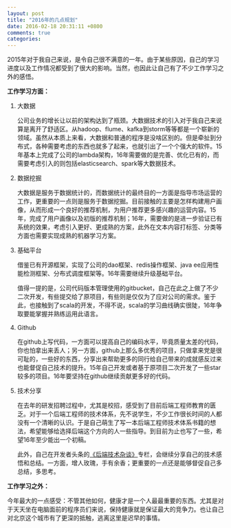 ```yaml
---
layout: post
title: "2016年的几点规划"
date: 2016-02-18 20:31:11 +0800
comments: true
categories: 
---
```


2015年对于我自己来说，是令自己很不满意的一年。由于某些原因，自己的学习进度以及工作情况都受到了很大的影响。当然，也因此让自己有了不少工作学习之外的感悟。

**工作学习方面：**

1. 大数据

	公司业务的增长让以前的架构达到了瓶颈。大数据技术的引入对于我自己来说算是离开了舒适区。从hadoop、flume、kafka到storm等等都是一个崭新的领域。虽然从本质上来看，大数据和普通的程序是没啥区别的。但是牵扯到分布式，各种需要考虑的东西也就多了起来，也就引出了一个个强大的软件。15年基本上完成了公司的lambda架构，16年需要做的是完善、优化已有的，而需要考虑引入的则包括elasticsearch、spark等大数据技术。
	
2. 数据挖掘

	大数据是服务于数据统计的，而数据统计的最终目的一方面是指导市场运营的工作，更重要的一点则是服务于数据挖掘。目前接触的主要是怎样构建用户画像，从而形成一个良好的推荐机制，为用户推荐更多感兴趣的运营内容。15年，完成了用户画像以及初版的推荐机制；16年，需要做的是进一步验证已有系统的效果，考虑引入更好、更成熟的方案，此外在文本内容打标签、分类等方面也需要实现成熟的机器学习方案。
	
3. 基础平台

	借鉴已有开源框架，实现了公司的dao框架、redis操作框架、java ee应用性能检测框架、分布式调度框架等。16年需要继续升级基础平台。
	
	值得一提的是，公司代码版本管理使用的gitbucket，自己在此之上做了不少二次开发，有些提交给了原项目，有些则是仅仅为了应对公司的需求。鉴于此，也接触到了scala的开发，不得不说，scala的学习曲线确实很陡，16年争取要能掌握并熟练运用此语言。
	
4. Github

	在github上写代码，一方面可以提高自己的编码水平，毕竟质量太差的代码，你也怕拿出来丢人；另一方面，github上那么多优秀的项目，只做拿来党是很可耻的，一些好的东西，分享出来帮助更多的同行给自己带来的成就感反过来也能督促自己技术的提升。15年自己开发或者基于原项目二次开发了一些star较多的项目。16年要坚持在github继续贡献更多好的代码。
	
5. 技术分享 

	在去年的研发招聘过程中，尤其是校招，感受到了目前后端工程师教育的匮乏。对于一个后端工程师的技术体系，先不说学生，不少工作很长时间的人都没有一个清晰的认识。于是自己萌生了写一本后端工程师技术体系书籍的想法，希望能够给选择后端这个方向的人一些指导。到目前为止也写了一些，希望16年至少能出一个初稿。
	
	此外，自己在开发者头条的[《后端技术杂谈》](http://toutiao.io/subjects/4944)专栏，会继续分享自己的技术感悟和总结。一方面，增人玫瑰，手有余香；更重要的一点还是能够督促自己多总结，多思考。
	
**工作学习之外：**

今年最大的一点感受：不管其他如何，健康才是一个人最最重要的东西。尤其是对于天天坐在电脑面前的程序员们来说，保持健康就是保证最大的竞争力。也让自己对北京这个城市有了更深的抵触，逃离这里是迟早的事情。